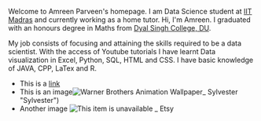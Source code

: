 Welcome to Amreen Parveen's homepage.
I am Data Science student at [IIT Madras](https://onlinedegree.iitm.ac.in/) and currently working as a home tutor.
Hi, I'm Amreen.
I graduated with an honours degree in Maths from [Dyal Singh College, DU](https://www.dsc.du.ac.in/).

My job consists of focusing and attaining the skills required to be a data scientist.
With the access of Youtube tutorials I have learnt Data visualization in Excel, Python, SQL, HTML and CSS.
I have basic knowledge of JAVA, CPP, LaTex and R.

- This is a [link](https://www.lipsum.com/)
- This is an image![Warner Brothers Animation Wallpaper_ Sylvester](https://user-images.githubusercontent.com/96365038/146729247-d0fabd6f-b4b4-45f1-98d2-52298a96e5fd.jpg)
"Sylvester")
- Another image ![This item is unavailable _ Etsy](https://user-images.githubusercontent.com/96365038/146729533-4db73471-28e4-4b54-845f-fe0df01231f5.jpg)


